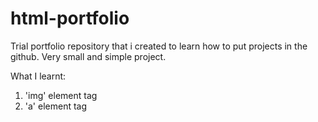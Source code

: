 # html-portfolio

Trial portfolio repository that i created to learn how to put projects in the github.
Very small and simple project.

What I learnt:
1) 'img' element tag
2) 'a'  element tag
